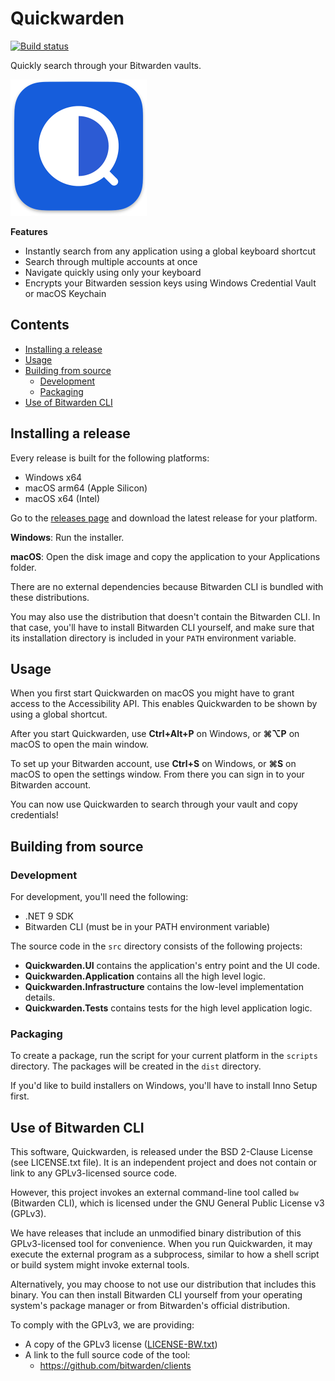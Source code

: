 # Quickwarden
[![Build status](https://ci.sjoerdscheffer.nl/job/Quickwarden/job/main/badge/icon?style=flat-square)](https://ci.sjoerdscheffer.nl/job/Quickwarden/job/main/)

Quickly search through your Bitwarden vaults.

<img src="assets/Icon-sm-half.png" width="218" alt="Logo"/>

**Features**
- Instantly search from any application using a global keyboard shortcut
- Search through multiple accounts at once
- Navigate quickly using only your keyboard
- Encrypts your Bitwarden session keys using Windows Credential Vault or macOS Keychain

## Contents
- [Installing a release](#installing-a-release)
- [Usage](#usage)
- [Building from source](#building-from-source)
  - [Development](#development)
  - [Packaging](#packaging)
- [Use of Bitwarden CLI](#use-of-bitwarden-cli)

## Installing a release

Every release is built for the following platforms:

- Windows x64
- macOS arm64 (Apple Silicon)
- macOS x64 (Intel)

Go to the [releases page](https://github.com/ixnas/Quickwarden/releases) and download the latest release for your platform.

**Windows**: Run the installer.

**macOS**: Open the disk image and copy the application to your Applications folder.

There are no external dependencies because Bitwarden CLI is bundled with these distributions.

You may also use the distribution that doesn't contain the Bitwarden CLI.
In that case, you'll have to install Bitwarden CLI yourself, and make sure that its installation directory is included in your `PATH` environment variable.

## Usage
When you first start Quickwarden on macOS you might have to grant access to the Accessibility API.
This enables Quickwarden to be shown by using a global shortcut.

After you start Quickwarden, use **Ctrl+Alt+P** on Windows, or **⌘⌥P** on macOS to open the main window.

To set up your Bitwarden account, use **Ctrl+S** on Windows, or **⌘S** on macOS to open the settings window.
From there you can sign in to your Bitwarden account.

You can now use Quickwarden to search through your vault and copy credentials!

## Building from source
### Development
For development, you'll need the following:
- .NET 9 SDK
- Bitwarden CLI (must be in your PATH environment variable)

The source code in the `src` directory consists of the following projects:
- **Quickwarden.UI** contains the application's entry point and the UI code.
- **Quickwarden.Application** contains all the high level logic.
- **Quickwarden.Infrastructure** contains the low-level implementation details.
- **Quickwarden.Tests** contains tests for the high level application logic.

### Packaging
To create a package, run the script for your current platform in the `scripts` directory.
The packages will be created in the `dist` directory.

If you'd like to build installers on Windows, you'll have to install Inno Setup first.

## Use of Bitwarden CLI

This software, Quickwarden, is released under the BSD 2-Clause License (see LICENSE.txt file). It is an independent project and does not contain or link to any GPLv3-licensed source code.

However, this project invokes an external command-line tool called `bw` (Bitwarden CLI), which is licensed under the GNU General Public License v3 (GPLv3).

We have releases that include an unmodified binary distribution of this GPLv3-licensed tool for convenience.
When you run Quickwarden, it may execute the external program as a subprocess, similar to how a shell script or build system might invoke external tools.

Alternatively, you may choose to not use our distribution that includes this binary.
You can then install Bitwarden CLI yourself from your operating system's package manager or from Bitwarden's official distribution.

To comply with the GPLv3, we are providing:
- A copy of the GPLv3 license ([LICENSE-BW.txt](LICENSE-BW.txt))
- A link to the full source code of the tool:
  - https://github.com/bitwarden/clients